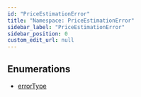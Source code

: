 ```yaml
---
id: "PriceEstimationError"
title: "Namespace: PriceEstimationError"
sidebar_label: "PriceEstimationError"
sidebar_position: 0
custom_edit_url: null
---
```


## Enumerations

- [errorType](../enums/PriceEstimationError.errorType.md)

